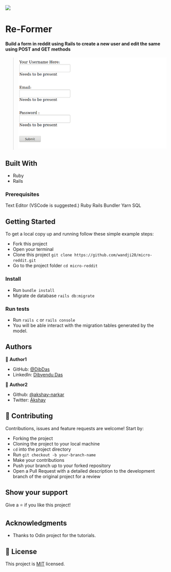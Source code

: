 ![](https://img.shields.io/badge/Microverse-blueviolet)

# Re-Former

#### Build a form in reddit using Rails to create a new user and edit the same using POST and GET methods

> ![screenshot](/schema.png)

## Built With

- Ruby
- Rails

### Prerequisites

Text Editor (VSCode is suggested.)
Ruby
Rails
Bundler
Yarn
SQL

## Getting Started

To get a local copy up and running follow these simple example steps:

- Fork this project
- Open your terminal
- Clone this project `git clone https://github.com/wandji20/micro-reddit.git`
- Go to the project folder `cd micro-reddit`

### Install

- Run `bundle install`
- Migrate de database `rails db:migrate`

### Run tests

- Run `rails c` or `rails console`
- You will be able interact with the migration tables generated by the model.

## Authors

👤 **Author1**

- GitHub: [@DibDas](https://github.com/dibdas)
- LinkedIn: [Dibyendu Das](https://www.linkedin.com/in/dibyendu-das-b5967a1b1/)

👤 **Author2**

- Github: [@akshay-narkar](https://github.com/akshay-narkar)
- Twitter: [Akshay](https://www.twitter.com/akidoit)

## 🤝 Contributing

Contributions, issues and feature requests are welcome! Start by:

- Forking the project
- Cloning the project to your local machine
- `cd` into the project directory
- Run `git checkout -b your-branch-name`
- Make your contributions
- Push your branch up to your forked repository
- Open a Pull Request with a detailed description to the development branch of the original project for a review

## Show your support

Give a ⭐️ if you like this project!

## Acknowledgments

- Thanks to Odin project for the tutorials.

## 📝 License

This project is [MIT](lic.url) licensed.
